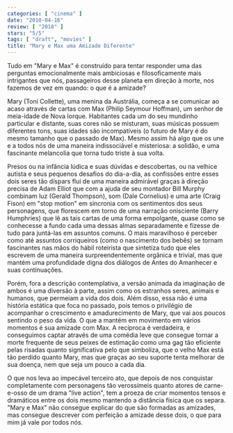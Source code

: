```yaml
---
categories: [ "cinema" ]
date: "2010-04-16"
review: [ "2018" ]
stars: "5/5"
tags: [ "draft", "movies" ]
title: "Mary e Max uma Amizade Diferente"
---
```

Tudo em "Mary e Max" é construído para tentar responder uma das
perguntas emocionalmente mais ambiciosas e filosoficamente mais
intrigantes que nós, passageiros desse planeta em direção à morte,
nos fazemos de vez em quando: o que é a amizade?

Mary (Toni Collette), uma menina da Austrália, começa a se comunicar ao
acaso através de cartas com Max (Philip Seymour Hoffman), um senhor de
meia-idade de Nova Iorque. Habitantes cada um do seu mundinho particular e
distante, suas cores não se misturam, suas músicas possuem diferentes
tons, suas idades são incompatíveis (o futuro de Mary é do mesmo
tamanho que o passado de Max). Mesmo assim há algo que os une e a
todos nós de uma maneira indissociável e misteriosa: a solidão,
e uma fascinante melancolia que torna tudo triste à sua volta.

Presos ou na infância lúdica e suas dúvidas e descobertas, ou na
velhice autista e seus pequenos desafios do dia-a-dia, as confissões
entre esses dois seres tão díspars flui de uma maneira admirável
graças à direção precisa de Adam Elliot que com a ajuda de seu
montador Bill Murphy combinam luz (Gerald Thompson), som (Dale Cornelius)
e uma arte (Craig Fison) em "stop motion" em sincronia com os sentimentos
dos seus personagens, que florescem em torno de uma narração onisciente
(Barry Humphries) que lê as tais cartas de uma forma empolgante,
quase como se conhecesse a fundo cada uma dessas almas separadamente e
fizesse de tudo para juntá-las em assuntos comuns. O mais maravilhoso é
perceber como até assuntos corriqueiros (como o nascimento dos bebês)
se tornam fascinantes nas mãos do hábil roteirista que sintetiza tudo
que eles escrevem de uma maneira surpreendentemente orgânica e trivial,
mas que mantém uma profundidade digna dos diálogos de Antes do Amanhecer
e suas continuações.

Porém, fora a descrição contemplativa, a versão animada da
imaginação de ambos é uma diversão à parte, assim como os estranhos
seres, animais e humanos, que permeiam a vida dos dois. Além disso,
essa não é uma história estática que foca no passado, pois temos o
privilégio de acompanhar o crescimento e amadurecimento de Mary, que
vai aos poucos sentindo o peso da vida. O que a mantém em movimento
em vários momentos é sua amizade com Max. A recíproca é verdadeira,
e conseguimos captar através de uma comédia leve que consegue tornar a
morte frequente de seus peixes de estimação como uma gag tão eficiente
pelas risadas quanto significativa pelo que simboliza, que o velho Max
está tão perdido quanto Mary, mas que graças ao seu suporte tenta
melhorar de sua doença, nem que seja um pouco a cada dia.

O que nos leva ao impecável terceiro ato, que depois de nos conquistar
completamente com personagens tão verossímeis quanto atores de
carne-e-osso de um drama "live action", tem a proeza de criar momentos
tensos e dramáticos entre os dois mesmo mantendo a distância física
que os separa. "Mary e Max" não consegue explicar do que são formadas
as amizades, mas consegue descrever com perfeição a amizade desse dois,
o que para mim já vale por todos nós.
